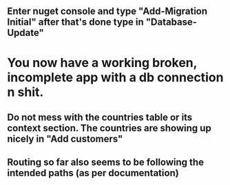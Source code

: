 


## Enter nuget console and type "Add-Migration Initial" after that's done type in "Database-Update"

# You now have a working broken, incomplete app with a db connection n shit. 


## Do not mess with the countries table or its context section. The countries are showing up nicely in "Add customers" 
## Routing so far also seems to be following the intended paths (as per documentation) 
